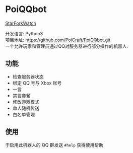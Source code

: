 # PoiQQbot 

<a class="github-button" href="https://github.com/PoiCraft/PoiQQBot" data-icon="octicon-star" data-show-count="true" aria-label="Star PoiCraft/PoiQQBot on GitHub">Star</a><a class="github-button" href="https://github.com/PoiCraft/PoiQQBot/fork" data-icon="octicon-repo-forked" data-show-count="true" aria-label="Fork PoiCraft/PoiQQBot on GitHub">Fork</a><a class="github-button" href="https://github.com/PoiCraft/PoiQQBot/subscription" data-icon="octicon-eye" data-show-count="true" aria-label="Watch PoiCraft/PoiQQBot on GitHub">Watch</a>  

开发语言: Python3   
项目地址: <https://github.com/PoiCraft/PoiQQbot.git>   
一个允许玩家和管理员通过QQ对服务器进行部分操作的机器人.  

## 功能

* 检查服务器状态
* 绑定 QQ 号与 Xbox 账号
* 一言
* 禁言套餐
* 修改游戏模式
* 单人随机传送
* 白名单管理

## 使用

于启用此机器人的 QQ 群发送 `#help` 获得使用帮助


